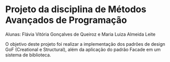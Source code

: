 # Projeto da disciplina de Métodos Avançados de Programação

Alunas: Flávia Vitória Gonçalves de Queiroz e Maria Luiza Almeida Leite

O objetivo deste projeto foi realizar a implementação dos padrões de design GoF (Creational e Structural), além da aplicação do padrão Facade em um sistema de biblioteca.
